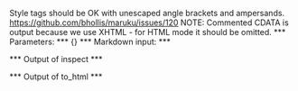 Style tags should be OK with unescaped angle brackets and ampersands. https://github.com/bhollis/maruku/issues/120
NOTE: Commented CDATA is output because we use XHTML - for HTML mode it should be omitted.
*** Parameters: ***
{}
*** Markdown input: ***
<style type="text/css">
  p > .highlight {
    color: red;
    background-image: url('/foo?bar&baz');
  }
</style>

<style type="text/css">/*<![CDATA[*/
  p > .highlight {
    color: red;
    background-image: url('/foo?bar&baz');
  }
/*]]>*/</style>

<style type="text/css">
/*<![CDATA[*/
  p > .highlight {
    color: red;
    background-image: url('/foo?bar&baz');
  }
/*]]>*/
</style>
*** Output of inspect ***

*** Output of to_html ***
<style type='text/css'>/*<![CDATA[*/
  p > .highlight {
    color: red;
    background-image: url('/foo?bar&baz');
  }
/*]]>*/</style><style type='text/css'>/*<![CDATA[*/
  p > .highlight {
    color: red;
    background-image: url('/foo?bar&baz');
  }
/*]]>*/</style><style type='text/css'>
/*<![CDATA[*/
  p > .highlight {
    color: red;
    background-image: url('/foo?bar&baz');
  }
/*]]>*/
</style>
